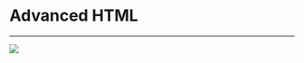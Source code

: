 # Advanced HTML
<hr>
<img src="https://s3.amazonaws.com/alx-intranet.hbtn.io/uploads/medias/2019/12/5d9e347964a9cc0e3e24.jpg?X-Amz-Algorithm=AWS4-HMAC-SHA256&X-Amz-Credential=AKIARDDGGGOUSBVO6H7D%2F20240704%2Fus-east-1%2Fs3%2Faws4_request&X-Amz-Date=20240704T222525Z&X-Amz-Expires=86400&X-Amz-SignedHeaders=host&X-Amz-Signature=d8d5d59aa8fe969a73c669ded5582545ceff193a404a5ad4e92c7a7e4587b4be" />
